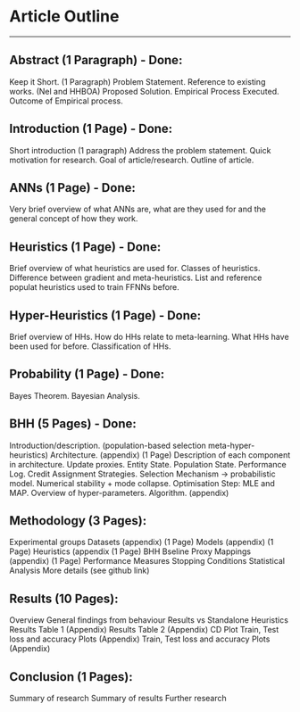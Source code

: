 # Article Outline

---

## Abstract (1 Paragraph) - Done:

Keep it Short. (1 Paragraph)
Problem Statement.
Reference to existing works. (Nel and HHBOA)
Proposed Solution.
Empirical Process Executed.
Outcome of Empirical process.

## Introduction (1 Page) - Done:

Short introduction (1 paragraph)
Address the problem statement.
Quick motivation for research.
Goal of article/research.
Outline of article.

## ANNs (1 Page) - Done:

Very brief overview of what ANNs are, what are they used for and the general concept of how they work.

## Heuristics (1 Page) - Done:

Brief overview of what heuristics are used for. Classes of heuristics. Difference between gradient and meta-heuristics. List and reference populat heuristics used to train FFNNs before.

## Hyper-Heuristics (1 Page) - Done:

Brief overview of HHs. How do HHs relate to meta-learning. What HHs have been used for before. Classification of HHs.

## Probability (1 Page) - Done:

Bayes Theorem.
Bayesian Analysis.

## BHH (5 Pages) - Done:

Introduction/description. (population-based selection meta-hyper-heuristics)
Architecture. (appendix) (1 Page)
Description of each component in architecture.
Update proxies.
Entity State.
Population State.
Performance Log.
Credit Assignment Strategies.
Selection Mechanism -> probabilistic model.
Numerical stability + mode collapse.
Optimisation Step: MLE and MAP.
Overview of hyper-parameters.
Algorithm. (appendix)

## Methodology (3 Pages):

Experimental groups
Datasets (appendix) (1 Page)
Models (appendix) (1 Page)
Heuristics (appendix (1 Page)
BHH Bseline
Proxy Mappings (appendix) (1 Page)
Performance Measures
Stopping Conditions
Statistical Analysis
More details (see github link)

## Results (10 Pages):

Overview
General findings from behaviour
Results vs Standalone Heuristics
Results Table 1 (Appendix)
Results Table 2 (Appendix)
CD Plot
Train, Test loss and accuracy Plots (Appendix)
Train, Test loss and accuracy Plots (Appendix)

## Conclusion (1 Pages):

Summary of research
Summary of results
Further research

